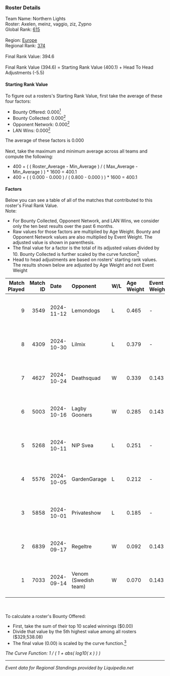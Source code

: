 ### Roster Details<br />
Team Name: Northern Lights<br />
Roster: Axelen, meinz, vaggio, ziz, Zypno<br />
Global Rank: [615](../standings_global.md)<br />
<br />
Region: [Europe]( ../standings_europe.md)<br />
Regional Rank: [374]( ../standings_europe.md)<br />
<br />
Final Rank Value:  394.6<br />
<br />
Final Rank Value (394.6) = Starting Rank Value (400.1) + Head To Head Adjustments (-5.5)<br />

#### Starting Rank Value<br />
To figure out a rosters's Starting Rank Value, first take the average of these four factors:<br />
- Bounty Offered: 0.000[<sup>1</sup>](#table2)
- Bounty Collected: 0.000[<sup>2</sup>](#table1)
- Opponent Network: 0.000[<sup>2</sup>](#table1)
- LAN Wins: 0.000[<sup>2</sup>](#table1)

The average of these factors is 0.000<br />
<br />
Next, take the maximum and minimum average across all teams and compute the following:<br />
- 400 + ( ( Roster_Average - Min_Average ) / ( Max_Average - Min_Average ) ) * 1600 = 400.1
- 400 + ( ( 0.000 - 0.000 ) / ( 0.800 - 0.000 ) ) * 1600 = 400.1


#### Factors<br />
Below you can see a table of all of the matches that contributed to this roster's Final Rank Value.<br />
Note:<br />

- For Bounty Collected, Opponent Network, and LAN Wins, we consider only the ten best results over the past 6 months.
- Raw values for those factors are multiplied by Age Weight. Bounty and Opponent Network values are also multiplied by Event Weight. The adjusted value is shown in parenthesis.
- The final value for a factor is the total of its adjusted values divided by 10. Bounty Collected is further scaled by the curve function[<sup>3</sup>](#curveFunction)
- Head to head adjustments are based on rosters' starting rank values. The results shown below are adjusted by Age Weight and not Event Weight
<span id="table1"></span><br />


| Match Played | Match ID | Date       | Opponent             | W/L | Age Weight | Event Weight | Bounty Collected | Opponent Network | LAN Wins  | H2H Adj. | Roster                            |
| -: | -: | :- | :- | :- | :- | :- | :- | :- | :- | -: | :- |
|            9 |     3549 | 2024-11-12 | Lemondogs            | L   | 0.465      | -            | -                | -                | -         |    -7.22 | Axelen, meinz, vaggio, ziz, Zypno |
|            8 |     4309 | 2024-10-30 | Lilmix               | L   | 0.379      | -            | -                | -                | -         |    -4.08 | Axelen, meinz, vaggio, ziz, Zypno |
|            7 |     4627 | 2024-10-24 | Deathsquad           | W   | 0.339      | 0.143        | 0.000 (0.000)    | 0.011 (0.001)    | 0 (0.000) |     5.30 | Axelen, meinz, vaggio, ziz, Zypno |
|            6 |     5003 | 2024-10-16 | Lagby Gooners        | W   | 0.285      | 0.143        | 0.000 (0.000)    | 0.000 (0.000)    | 0 (0.000) |     4.46 | Axelen, meinz, vaggio, ziz, Zypno |
|            5 |     5268 | 2024-10-11 | NIP Svea             | L   | 0.251      | -            | -                | -                | -         |    -3.96 | Axelen, meinz, vaggio, ziz, Zypno |
|            4 |     5576 | 2024-10-05 | GardenGarage         | L   | 0.212      | -            | -                | -                | -         |    -0.84 | Axelen, H0TI, meinz, vaggio, ziz  |
|            3 |     5858 | 2024-10-01 | Privateshow          | L   | 0.185      | -            | -                | -                | -         |    -1.98 | Axelen, meinz, vaggio, ziz, Zypno |
|            2 |     6839 | 2024-09-17 | Regeltre             | W   | 0.092      | 0.143        | 0.000 (0.000)    | 0.002 (0.000)    | 0 (0.000) |     1.44 | Axelen, meinz, vaggio, ziz, Zypno |
|            1 |     7033 | 2024-09-14 | Venom (Swedish team) | W   | 0.070      | 0.143        | 0.000 (0.000)    | 0.062 (0.001)    | 0 (0.000) |     1.41 | Axelen, meinz, vaggio, ziz, Zypno |

<br />
<span id="table2"></span><br />
To calculate a roster's Bounty Offered:<br />

- First, take the sum of their top 10 scaled winnings ($0.00)
- Divide that value by the 5th highest value among all rosters ($329,538.08)
- The final value (0.00) is scaled by the curve function.[<sup>3</sup>](#curveFunction)

<span id="curveFunction"></span>_The Curve Function: 1 / ( 1 + abs( log10( x ) ) )_<br />

---
_Event data for Regional Standings provided by Liquipedia.net_<br />
